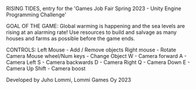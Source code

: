 RISING TIDES, entry for the 'Games Job Fair Spring 2023 - Unity Engine Programming Challenge'

GOAL OF THE GAME:
Global warming is happening and the sea levels are rising at an alarming rate! Use resources to build and salvage as many houses and farms as possible before the game ends.

CONTROLS:
Left Mouse - Add / Remove objects
Right mouse - Rotate Camera
Mouse wheel/Num keys - Change Object
W - Camera forward
A - Camera Left
S - Camera backwards
D - Camera Right
Q - Camera Down
E - Camera Up
Shift - Camera boost

Developed by Juho Lommi, Lommi Games Oy 2023